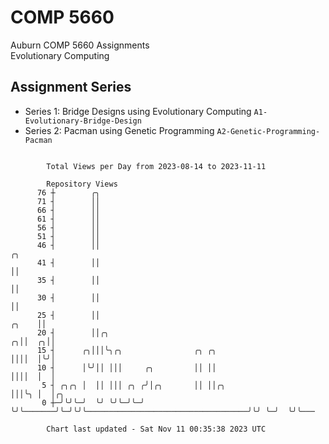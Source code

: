 # COMP 5660
Auburn COMP 5660 Assignments  
Evolutionary Computing

## Assignment Series
- Series 1: Bridge Designs using Evolutionary Computing `A1-Evolutionary-Bridge-Design`
- Series 2: Pacman using Genetic Programming `A2-Genetic-Programming-Pacman`

```

        Total Views per Day from 2023-08-14 to 2023-11-11

        Repository Views
      76 ┼        ╭╮
      71 ┤        ││
      66 ┤        ││
      61 ┤        ││
      56 ┤        ││
      51 ┤        ││
      46 ┤        ││                                                                        ╭╮
      41 ┤        ││                                                                        ││
      35 ┤        ││                                                                        ││
      30 ┤        ││                                                                        ││
      25 ┤        ││                                                                  ╭╮    ││
      20 ┤        ││╭╮                                                              ╭╮││  ╭╮││
      15 ┤      ╭╮│││╰╮╭╮                ╭╮ ╭╮                                      ││││  │╰╯│
      10 ┤      │╰╯││ │││     ╭╮         ││ ││                                      ││││  │  │
       5 ┤ ╭╮╭╮ │  ││ │││ ╭╮ ╭╯│╭╮       ││ ││╭╮                                    │││╰╮ │  │╭╮
       0 ┼─╯╰╯╰─╯  ╰╯ ╰╯╰─╯╰─╯ ╰╯╰───────╯╰─╯╰╯╰────────────────────────────────────╯╰╯ ╰─╯  ╰╯╰───

        Chart last updated - Sat Nov 11 00:35:38 2023 UTC
        
```
